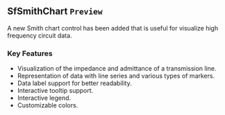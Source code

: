 ## SfSmithChart `Preview`

A new Smith chart control has been added that is useful for visualize high frequency circuit data.

### Key Features

*   Visualization of the impedance and admittance of a transmission line.
*   Representation of data with line series and various types of markers.
*   Data label support for better readability.
*   Interactive tooltip support.
*   Interactive legend.
*   Customizable colors.